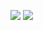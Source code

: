 ![](https://img.shields.io/badge/Python-3776AB?logo=python&logoColor=white)
![](https://img.shields.io/badge/JavaScript-F7DF1E?logo=javascript&logoColor=black)
